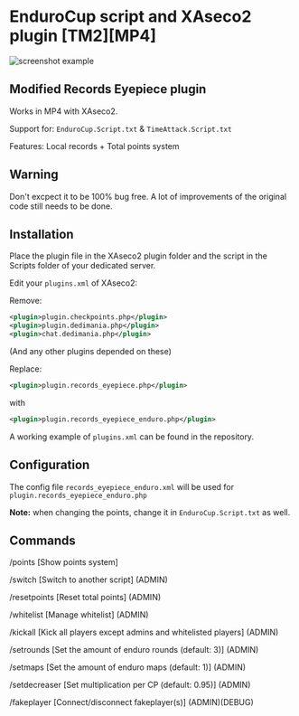 # EnduroCup script and XAseco2 plugin [TM2][MP4]

![screenshot example](https://drive.google.com/uc?export=view&id=0B-t0hZwYZIWSVGpTc1B0QjNkdU0)

## Modified Records Eyepiece plugin

Works in MP4 with XAseco2.

Support for: `EnduroCup.Script.txt` & `TimeAttack.Script.txt`

Features: Local records + Total points system

## Warning

Don't excpect it to be 100% bug free. A lot of improvements of the original code still needs to be done.

## Installation

Place the plugin file in the XAseco2 plugin folder and the script in the Scripts folder of your dedicated server.

Edit your `plugins.xml` of XAseco2:

Remove:

```xml
<plugin>plugin.checkpoints.php</plugin>
<plugin>plugin.dedimania.php</plugin>
<plugin>chat.dedimania.php</plugin>
```

(And any other plugins depended on these)

Replace:

```xml
<plugin>plugin.records_eyepiece.php</plugin>
```

with

```xml
<plugin>plugin.records_eyepiece_enduro.php</plugin>
```

A working example of `plugins.xml` can be found in the repository.

## Configuration

The config file `records_eyepiece_enduro.xml` will be used for `plugin.records_eyepiece_enduro.php`

**Note:** when changing the points, change it in `EnduroCup.Script.txt` as well.

## Commands

/points [Show points system]

/switch [Switch to another script] (ADMIN)

/resetpoints [Reset total points] (ADMIN)

/whitelist [Manage whitelist] (ADMIN)

/kickall [Kick all players except admins and whitelisted players] (ADMIN)

/setrounds [Set the amount of enduro rounds (default: 3)] (ADMIN)

/setmaps [Set the amount of enduro maps (default: 1)] (ADMIN)

/setdecreaser [Set multiplication per CP (default: 0.95)] (ADMIN)

/fakeplayer [Connect/disconnect fakeplayer(s)] (ADMIN)(DEBUG)

